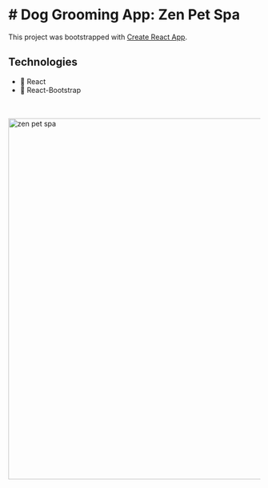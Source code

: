 # # Dog Grooming App: Zen Pet Spa

This project was bootstrapped with [Create React App](https://github.com/facebook/create-react-app).

## Technologies
* 🐾 React
* 🐾 React-Bootstrap
<br/>
<br/>

<img width="721" alt="zen pet spa" src="https://user-images.githubusercontent.com/5326215/134099992-d17ff4a3-f2b9-4937-a593-cdc53cc2a7a6.png">
